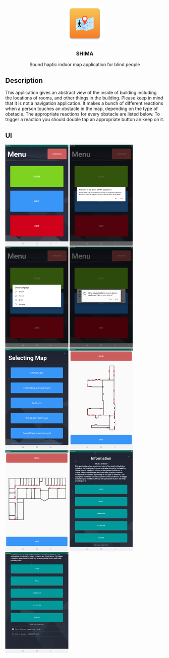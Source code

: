 <br />
<p align="center">
    <img src="images/appIcon.png" alt="Logo" width="120" height="120">
  </a>

  <h3 align="center">SHIMA</h3>
  <p align="center">
   Sound haptic indoor map application for blind people
  </p>
</p>

## Description
This application gives an abstract view of the inside of building including the locations of rooms, and other things in the building. Please keep in mind that it is not a navigation application. It makes a bunch of different reactions when a person touches an obstacle in the map, depending on the type of obstacle. The appropriate reactions for every obstacle are listed below. To trigger a reaction you should double tap an appropriate button an keep on it.

## UI
<img src="images/1.jpg" alt="Logo" width="200" height="320">
<img src="images/2.jpg" alt="Logo" width="200" height="320">
<img src="images/3.jpg" alt="Logo" width="200" height="320">
<img src="images/4.jpg" alt="Logo" width="200" height="320">
<img src="images/5.jpg" alt="Logo" width="200" height="320">
<img src="images/6.jpg" alt="Logo" width="200" height="320">
<img src="images/7.jpg" alt="Logo" width="200" height="320">
<img src="images/8.jpg" alt="Logo" width="200" height="320">
<img src="images/9.jpg" alt="Logo" width="200" height="320">
